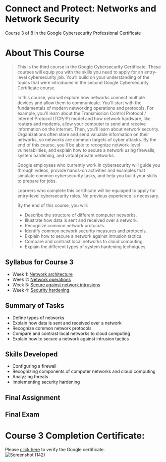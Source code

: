# Connect and Protect: Networks and Network Security
Course 3 of 8 in the Google Cybersecurity Professional Certificate
# About This Course
> This is the third course in the Google Cybersecurity Certificate. These courses will equip you with the skills you need to apply for an entry-level cybersecurity job. You’ll build on your understanding of the topics that were introduced in the second Google Cybersecurity Certificate course.
> 
> In this course, you will explore how networks connect multiple devices and allow them to communicate. You'll start with the fundamentals of modern networking operations and protocols. For example, you'll learn about the Transmission Control Protocol / Internet Protocol (TCP/IP) model and how network hardware, like routers and modems, allow your computer to send and receive information on the internet. Then, you'll learn about network security. Organizations often store and send valuable information on their networks, so networks are common targets of cyber attacks. By the end of this course, you'll be able to recognize network-level vulnerabilities, and explain how to secure a network using firewalls, system hardening, and virtual private networks.
> 
> Google employees who currently work in cybersecurity will guide you through videos, provide hands-on activities and examples that simulate common cybersecurity tasks, and help you build your skills to prepare for jobs.
> 
> Learners who complete this certificate will be equipped to apply for entry-level cybersecurity roles. No previous experience is necessary.
> 
> By the end of this course, you will:
> - Describe the structure of different computer networks.
> - Illustrate how data is sent and received over a network.
> - Recognize common network protocols.
> - Identify common network security measures and protocols.
> - Explain how to secure a network against intrusion tactics.
> - Compare and contrast local networks to cloud computing.
> - Explain the different types of system hardening techniques.
## Syllabus for Course 3
- Week 1: [Network architecture](https://github.com/KailaniBailey/Google-Cybersecurity-Professional-Certificate/tree/main/Course%203:%20Connect%20and%20Protect:%20Networks%20and%20Network%20Security/Week%201:%20Network%20architecture)
- Week 2: [Network operations](https://github.com/KailaniBailey/Google-Cybersecurity-Professional-Certificate/tree/main/Course%203:%20Connect%20and%20Protect:%20Networks%20and%20Network%20Security/Week%202:%20Network%20operations)
- Week 3: [Secure against network intrusions](https://github.com/KailaniBailey/Google-Cybersecurity-Professional-Certificate/tree/main/Course%203:%20Connect%20and%20Protect:%20Networks%20and%20Network%20Security/Week%203:%20Secure%20against%20network%20intrusions)
- Week 4: [Security hardening](https://github.com/KailaniBailey/Google-Cybersecurity-Professional-Certificate/tree/main/Course%203:%20Connect%20and%20Protect:%20Networks%20and%20Network%20Security/Week%204:%20Security%20hardening)
## Summary of Tasks
- Define types of networks
- Explain how data is sent and received over a network
- Recognize common network protocols
- Compare and contrast local networks to cloud computing
- Explain how to secure a network against intrusion tactics
## Skills Developed
- Configuring a firewall
- Recognizing components of computer networks and cloud computing
- Analyzing threats
- Implementing security hardening
## Final Assignment
## Final Exam
# Course 3 Completion Certificate:
Please [click here](https://www.coursera.org/account/accomplishments/verify/X60E1RFDBWRB) to verify the Google certificate. <br>
![Screenshot (142)](https://github.com/user-attachments/assets/c42aa4ee-24fe-4782-9655-36ba9aa7d1f3)
